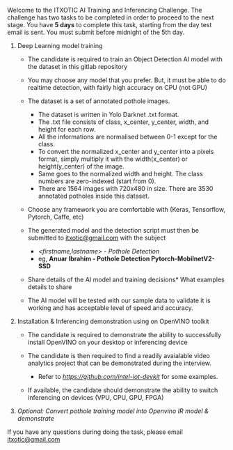 Welcome to the ITXOTIC AI Training and Inferencing Challenge.
 The challenge has two tasks to be completed in order to proceed to the next stage. 
 You have **5 days** to complete this task, starting from the day test email is sent. You must submit before midnight of the 5th day.

 1. Deep Learning model training
    - The candidate is required to train an Object Detection AI model with the dataset in this gitlab repository
    
    - You may choose any model that you prefer. But, it must be able to do realtime detection, with fairly high accuracy on CPU (not GPU)
    
    - The dataset is a set of annotated pothole images. 
        - The dataset is written in Yolo Darknet .txt format.
        - The .txt file consists of class, x_center, y_center, width, and height for each row. 
        - All the informations are normalised between 0-1 except for the class. 
        - To convert the normalized x_center and y_center into a pixels format, simply multiply it with the width(x_center) or height(y_center) of the image. 
        - Same goes to the normalized width and height. The class numbers are zero-indexed (start from 0).
        - There are 1564 images with 720x480 in size. There are 3530 annotated potholes inside this dataset.

    - Choose any framework you are comfortable with (Keras, Tensorflow, Pytorch, Caffe, etc)

    - The generated model and the detection script must then be submitted to itxotic@gmail.com with the subject
        - _<firstname,lastname> - Pothole Detection <Framework-Model name>_
        - eg, **Anuar Ibrahim - Pothole Detection Pytorch-MobilnetV2-SSD**

    - Share details of the AI model and training decisions* What examples details to share
    - The AI model will be tested with our sample data to validate it is working and has acceptable level of speed and accuracy.
    

2. Installation & Inferencing demonstration using on OpenVINO toolkit
    - The candidate is required to demonstrate the ability to successfully install OpenVINO on your desktop or inferencing device

    - The candidate is then required to find a readily avaialable video analytics project that can be demonstrated during the interview.
        - Refer to _https://github.com/intel-iot-devkit_ for some examples.

    - If available, the candidate should demonstrate the ability to switch inferencing on devices (VPU, CPU, GPU, FPGA)

3. _Optional: Convert pothole training model into Openvino IR model & demonstrate_

If you have any questions during doing the task, please email itxotic@gmail.com
